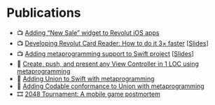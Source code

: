 # Publications

* 📺 [Adding “New Sale” widget to Revolut iOS apps](https://www.linkedin.com/posts/ivangoremykin_softwareengineering-development-programming-activity-7207447598167658497-6hz3)
* 📺 [Developing Revolut Card Reader: How to do it 3× faster](https://youtu.be/QT8_tyCP1fs) [[Slides](https://docs.google.com/presentation/d/1CUNFeO-r0XCcN4bxmc2DcfbBEAwQBtMlH0-FPldURls)]
* 📺 [Adding metaprogramming support to Swift project](https://www.youtube.com/watch?v=FPYwhSGeWk0) [[Slides](https://docs.google.com/presentation/d/1PBwOgoeQMXFd4umqap1LpvTCeNjhgiqtWhxL2hOOyCI)]
* 📖 [Create, push, and present any View Controller in 1 LOC using metaprogramming](https://dev.to/ivangoremykin/create-push-and-present-any-view-controller-in-1-loc-using-metaprogramming-4o8d)
* 📖 [Adding Union to Swift with metaprogramming](https://dev.to/ivangoremykin/adding-union-to-swift-with-metaprogramming-gld)
* 📖 [Adding Codable conformance to Union with metaprogramming](https://dev.to/ivangoremykin/adding-codable-conformance-to-union-with-metaprogramming-6ce)
* 🎞️ [2048 Tournament: A mobile game postmortem](https://docs.google.com/presentation/d/1VxAJ-2Mzo5yBv29wi4oa0SuZPVIb7waZ7xNgANvQ6wE)
